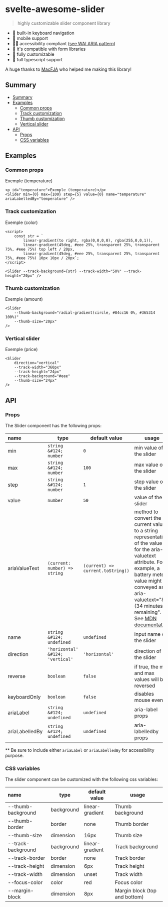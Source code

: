 <script>
	import Slider from "$lib/Slider.svelte"

	let value = 50
	let hue = 0

    const str = `
			linear-gradient(to right, rgba(0,0,0,0), rgba(255,0,0,1)),
			linear-gradient(45deg, #eee 25%, transparent 25%, transparent 75%, #eee 75%) top left / 20px,
            linear-gradient(45deg, #eee 25%, transparent 25%, transparent 75%, #eee 75%) 10px 10px / 20px`;
</script>

# svelte-awesome-slider

> highly customizable slider component library

- 🎹 built-in keyboard navigation
- 📱 mobile support
- 🤸‍♂️ accessibility compliant ([see WAI ARIA pattern](https://www.w3.org/WAI/ARIA/apg/patterns/slider/))
- 🏇 it's compatible with form libraries
- 🧩 fully customizable
- 🔨 full typescript support

A huge thanks to [MacFJA](https://github.com/MacFJA) who helped me making this library!

## Summary

<!-- SUMMARY -->

- [Summary](#summary)
- [Examples](#examples)
  - [Common props](#common-props)
  - [Track customization](#track-customization)
  - [Thumb customization](#thumb-customization)
  - [Vertical slider](#vertical-slider)
- [API](#api)
  - [Props](#props)
  - [CSS variables](#css-variables)
  <!-- ¤SUMMARY -->

## Examples

### Common props

<p id="temperature">Exemple (temperature)</p>
<Slider min={0} max={100} step={5} value={0} name="temperature" ariaLabelledBy="temperature" />

```svelte
<p id="temperature">Exemple (temperature)</p>
<Slider min={0} max={100} step={5} value={0} name="temperature" ariaLabelledBy="temperature" />
```

### Track customization

<!-- svelte-ignore a11y-label-has-associated-control -->
<p id="color">Exemple (color)</p>
<Slider --track-background="{str}" --track-width="50%" --track-height="20px" ariaLabelledBy="color" />

```svelte
<script>
	const str = `
		linear-gradient(to right, rgba(0,0,0,0), rgba(255,0,0,1)),
		linear-gradient(45deg, #eee 25%, transparent 25%, transparent 75%, #eee 75%) top left / 20px,
		linear-gradient(45deg, #eee 25%, transparent 25%, transparent 75%, #eee 75%) 10px 10px / 20px`;
</script>

<Slider --track-background={str} --track-width="50%" --track-height="20px" />
```

### Thumb customization

<!-- svelte-ignore a11y-label-has-associated-control -->
<p id="amount">Exemple (amount)</p>
<Slider --thumb-background="radial-gradient(circle, #84cc16 0%, #365314 100%)" --thumb-size="20px" ariaLabelledBy="amount" />

```svelte
<Slider
	--thumb-background="radial-gradient(circle, #84cc16 0%, #365314 100%)"
	--thumb-size="20px"
/>
```

### Vertical slider

<!-- svelte-ignore a11y-label-has-associated-control -->
<p id="price">Exemple (price)</p>
<Slider
	min={0}
	max={20}
	value={4}
	direction="vertical"
	ariaLabelledBy="price"
	--track-width="240px"
	--track-height="24px"
	--track-background="#eee"
	--thumb-size="24px"
/>

```svelte
<Slider
	direction="vertical"
	--track-width="360px"
	--track-height="24px"
	--track-background="#eee"
	--thumb-size="24px"
/>
```

## API

### Props

The Slider component has the following props:

<!-- PROPS_Slider.svelte -->

| name           | type                             | default value                     | usage                                                                                                                                                                                                                                                                                                                                |
| :------------- | -------------------------------- | --------------------------------- | ------------------------------------------------------------------------------------------------------------------------------------------------------------------------------------------------------------------------------------------------------------------------------------------------------------------------------------ |
| min            | `string &#124; number`           | `0`                               | min value of the slider                                                                                                                                                                                                                                                                                                              |
| max            | `string &#124; number`           | `100`                             | max value of the slider                                                                                                                                                                                                                                                                                                              |
| step           | `string &#124; number`           | `1`                               | step value of the slider                                                                                                                                                                                                                                                                                                             |
| value          | `number`                         | `50`                              | value of the slider                                                                                                                                                                                                                                                                                                                  |
| ariaValueText  | `(current: number) => string`    | `(current) => current.toString()` | method to convert the current value to a string representation of the value for the aria-valuetext attribute. For example, a battery meter value might be conveyed as aria-valuetext="8% (34 minutes) remaining". See [MDN documentation](https://developer.mozilla.org/en-US/docs/Web/Accessibility/ARIA/Attributes/aria-valuetext) |
| name           | `string &#124; undefined`        | `undefined`                       | input name of the slider                                                                                                                                                                                                                                                                                                             |
| direction      | `'horizontal' &#124; 'vertical'` | `'horizontal'`                    | direction of the slider                                                                                                                                                                                                                                                                                                              |
| reverse        | `boolean`                        | `false`                           | if true, the min and max values will be reversed                                                                                                                                                                                                                                                                                     |
| keyboardOnly   | `boolean`                        | `false`                           | disables mouse events                                                                                                                                                                                                                                                                                                                |
| ariaLabel      | `string &#124; undefined`        | `undefined`                       | aria-label props                                                                                                                                                                                                                                                                                                                     |
| ariaLabelledBy | `string &#124; undefined`        | `undefined`                       | aria-labelledby props                                                                                                                                                                                                                                                                                                                |

<!-- ~PROPS_Slider.svelte -->

\*\* Be sure to include either `ariaLabel` or `ariaLabelledBy` for accessibility purpose.

### CSS variables

The slider component can be customized with the following css variables:

| name               | type       | default value   | usage                         |
| :----------------- | ---------- | --------------- | ----------------------------- |
| --thumb-background | background | linear-gradient | Thumb background              |
| --thumb-border     | border     | none            | Thumb border                  |
| --thumb-size       | dimension  | 16px            | Thumb size                    |
| --track-background | background | linear-gradient | Track background              |
| --track-border     | border     | none            | Track border                  |
| --track-height     | dimension  | 6px             | Track height                  |
| --track-width      | dimension  | unset           | Track width                   |
| --focus-color      | color      | red             | Focus color                   |
| --margin-block     | dimension  | 8px             | Margin block (top and bottom) |
